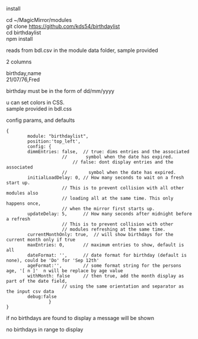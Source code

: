 install

cd ~/MagicMirror/modules <br>
git clone https://github.com/kds54/birthdaylist <br>
cd birthdaylist <br>
npm install<br>


reads from bdl.csv in the module data folder, sample provided

2 columns

birthday,name <br>
21/07/76,Fred


birthday must be in the form of  dd/mm/yyyy<br>

u can set colors in CSS. <br>
sample provided in bdl.css

config  params, and defaults
```
{ 
        module: "birthdaylist",
        position:'top_left',
        config: {
		dimmEntries: false,  // true: dims entries and the associated
				     //       symbol when the date has expired.
			             // false: dont display entries and the associated
				     //        symbol when the date has expired.
		initialLoadDelay: 0, // How many seconds to wait on a fresh start up.
				     // This is to prevent collision with all other modules also
				     // loading all at the same time. This only happens once,
				     // when the mirror first starts up.
		updateDelay: 5,      // How many seconds after midnight before a refresh
				     // This is to prevent collision with other
				     // modules refreshing at the same time.
		currentMonthOnly: true,  // will show birthdays for the current month only if true
		maxEntries: 0,	     // maximum entries to show, default is all
		dateFormat: '',	     // date format for birthday (default is none), could be 'Do' for 'Sep 12th'
		ageFormat:'',	     // some format string for the persons age, '[ n ]'  n will be replace by age value
		withMonth: false     // then true, add the month display as part of the date field, 
				     // using the same orientation and separator as the input csv data
		debug:false
                }
}
```

if no birthdays are found to display a message will be shown 

no birthdays in range to display

